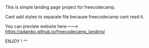 This is simple landing page project for freecodecamp.

Cant add styles to separate file because freecodecamp cant read it. 

You can preview website here---> https://adainko.github.io/freecodecamp_landing/

ENJOY ! ^^
